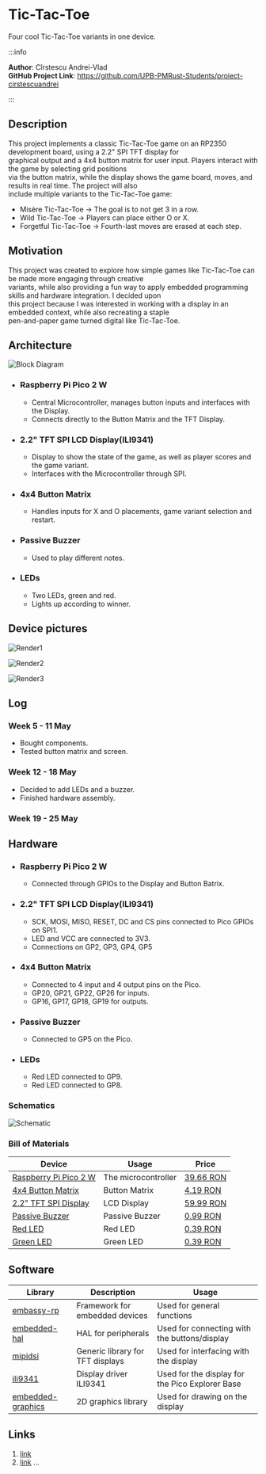 # Tic-Tac-Toe
Four cool Tic-Tac-Toe variants in one device.

:::info 

**Author**: Cîrstescu Andrei-Vlad \
**GitHub Project Link**: https://github.com/UPB-PMRust-Students/proiect-cirstescuandrei

:::

## Description

This project implements a classic Tic-Tac-Toe game on an RP2350 development board, using a 2.2" SPI TFT display for \
graphical output and a 4x4 button matrix for user input. Players interact with the game by selecting grid positions \
via the button matrix, while the display shows the game board, moves, and results in real time. The project will also \
include multiple variants to the Tic-Tac-Toe game: 
  * Misère Tic-Tac-Toe -> The goal is to not get 3 in a row.
  * Wild Tic-Tac-Toe -> Players can place either O or X.
  * Forgetful Tic-Tac-Toe -> Fourth-last moves are erased at each step.

## Motivation

This project was created to explore how simple games like Tic-Tac-Toe can be made more engaging through creative \
variants, while also providing a fun way to apply embedded programming skills and hardware integration. I decided upon \
this project because I was interested in working with a display in an embedded context, while also recreating a staple \
pen-and-paper game turned digital like Tic-Tac-Toe.

## Architecture 

![Block Diagram](architecture.webp)

- ### Raspberry Pi Pico 2 W
  * Central Microcontroller, manages button inputs and interfaces with the Display.
  * Connects directly to the Button Matrix and the TFT Display.
- ### 2.2" TFT SPI LCD Display(ILI9341)
  * Display to show the state of the game, as well as player scores and the game variant.
  * Interfaces with the Microcontroller through SPI.
- ### 4x4 Button Matrix
  * Handles inputs for X and O placements, game variant selection and restart.
- ### Passive Buzzer
  * Used to play different notes.
- ### LEDs
  * Two LEDs, green and red.
  * Lights up according to winner.

## Device pictures

![Render1](device_picture1.webp)


![Render2](device_picture2.webp)


![Render3](device_picture3.webp)


## Log

<!-- write your progress here every week -->

### Week 5 - 11 May
  * Bought components.
  * Tested button matrix and screen.

### Week 12 - 18 May
  * Decided to add LEDs and a buzzer.
  * Finished hardware assembly.

### Week 19 - 25 May

## Hardware

  - ### Raspberry Pi Pico 2 W
    * Connected through GPIOs to the Display and Button Batrix.
  - ### 2.2" TFT SPI LCD Display(ILI9341)
    * SCK, MOSI, MISO, RESET, DC and CS pins connected to Pico GPIOs on SPI1.
    * LED and VCC are connected to 3V3.
    * Connections on GP2, GP3, GP4, GP5
  - ### 4x4 Button Matrix
    * Connected to 4 input and 4 output pins on the Pico.
    * GP20, GP21, GP22, GP26 for inputs.
    * GP16, GP17, GP18, GP19 for outputs.
  - ### Passive Buzzer
    * Connected to GP5 on the Pico.
  - ### LEDs
    * Red LED connected to GP9.
    * Red LED connected to GP8.

### Schematics

![Schematic](schematic.webp)

### Bill of Materials

<!-- Fill out this table with all the hardware components that you might need.

The format is 
```
| [Device](link://to/device) | This is used ... | [price](link://to/store) |

```

-->

| Device | Usage | Price |
|--------|--------|-------|
| [Raspberry Pi Pico 2 W](https://www.raspberrypi.com/documentation/microcontrollers/raspberry-pi-pico.html) | The microcontroller | [39.66 RON](https://www.optimusdigital.ro/en/raspberry-pi-boards/13327-raspberry-pi-pico-2-w.html) |
| [4x4 Button Matrix](https://ardushop.ro/ro/butoane--switch-uri/295-modul-tastatura-matriciala-4x4-6427854003126.html) | Button Matrix | [4.19 RON](https://ardushop.ro/ro/butoane--switch-uri/295-modul-tastatura-matriciala-4x4-6427854003126.html) |
| [2.2" TFT SPI Display](https://cdn-shop.adafruit.com/datasheets/ILI9341.pdf) | LCD Display | [59.99 RON](https://www.optimusdigital.ro/en/lcds/1260-lcd-spi-22-240x320-px.html) |
| [Passive Buzzer](https://www.optimusdigital.ro/en/buzzers/12247-3-v-or-33v-passive-buzzer.html) | Passive Buzzer | [0.99 RON](https://www.optimusdigital.ro/en/buzzers/12247-3-v-or-33v-passive-buzzer.html) |
| [Red LED](https://www.optimusdigital.ro/en/leds/29-5-mm-red-led-with-difused-lens.html) | Red LED | [0.39 RON](https://www.optimusdigital.ro/en/leds/29-5-mm-red-led-with-difused-lens.html) |
| [Green LED](https://www.optimusdigital.ro/en/leds/38-5-mm-green-led-with-difused-lens.html) | Green LED | [0.39 RON](https://www.optimusdigital.ro/en/leds/38-5-mm-green-led-with-difused-lens.html) |

## Software

| Library | Description | Usage |
|---------|-------------|-------|
| [embassy-rp](https://github.com/embassy-rs/embassy) | Framework for embedded devices | Used for general functions |
| [embedded-hal](https://github.com/rust-embedded/embedded-hal) | HAL for peripherals | Used for connecting with the buttons/display |
| [mipidsi](https://crates.io/crates/mipidsi) | Generic library for TFT displays | Used for interfacing with the display |
| [ili9341](https://github.com/yuri91/ili9341-rs) | Display driver ILI9341 | Used for the display for the Pico Explorer Base |
| [embedded-graphics](https://github.com/embedded-graphics/embedded-graphics) | 2D graphics library | Used for drawing on the display |

## Links

<!-- Add a few links that inspired you and that you think you will use for your project -->

1. [link](https://example.com)
2. [link](https://example3.com)
...